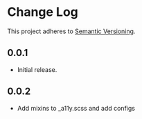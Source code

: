 # Change Log

This project adheres to [Semantic Versioning](http://semver.org/).

## 0.0.1
* Initial release.

## 0.0.2
* Add mixins to _a11y.scss and add configs
